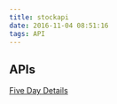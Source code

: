```yaml
---
title: stockapi
date: 2016-11-04 08:51:16
tags: API
---
```


## APIs

[Five Day Details](http://web.ifzq.gtimg.cn/appstock/app/day/query?code=sh601668)
